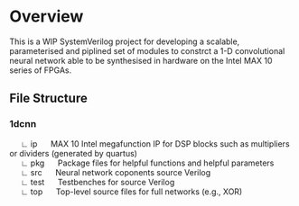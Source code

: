 # Overview

This is a WIP SystemVerilog project for developing a scalable, parameterised and piplined set of modules to constrct a 1-D convolutional neural network able to be synthesised in hardware on the Intel MAX 10 series of FPGAs.

## File Structure

### 1dcnn 
&nbsp;&nbsp;&nbsp;&nbsp;  ∟ ip &nbsp;&nbsp;&nbsp;&nbsp; MAX 10 Intel megafunction IP for DSP blocks such as multipliers or dividers (generated by quartus) \
&nbsp;&nbsp;&nbsp;&nbsp;  ∟ pkg &nbsp;&nbsp;&nbsp;&nbsp; Package files for helpful functions and helpful parameters \
&nbsp;&nbsp;&nbsp;&nbsp;  ∟ src &nbsp;&nbsp;&nbsp;&nbsp; Neural network coponents source Verilog \
&nbsp;&nbsp;&nbsp;&nbsp;  ∟ test &nbsp;&nbsp;&nbsp;&nbsp; Testbenches for source Verilog \
&nbsp;&nbsp;&nbsp;&nbsp;  ∟ top &nbsp;&nbsp;&nbsp;&nbsp; Top-level source files for full networks (e.g., XOR) 
